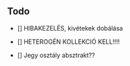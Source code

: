 ## Todo
- [] HIBAKEZELÉS, kivétekek dobálása
- [] HETEROGÉN KOLLEKCIÓ KELL!!!!

- [] Jegy osztály absztrakt?? 


